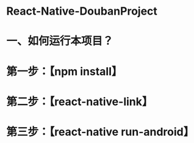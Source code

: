 # React-Native-DoubanProject
# 一、如何运行本项目？
# 第一步：【npm install】
# 第二步：【react-native-link】
# 第三步：【react-native run-android】

